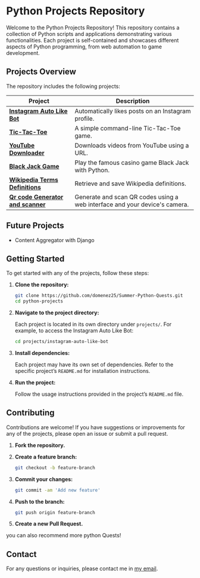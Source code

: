 # Python Projects Repository

Welcome to the Python Projects Repository! This repository contains a collection of Python scripts and applications demonstrating various functionalities. Each project is self-contained and showcases different aspects of Python programming, from web automation to game development.

## Projects Overview

The repository includes the following projects:

| Project                     | Description                                        |
| --------------------------- | -------------------------------------------------- |
| [**Instagram Auto Like Bot**](instagram%20auto%20like/README.md) | Automatically likes posts on an Instagram profile. |
| [**Tic-Tac-Toe**](tictactoe/README.md) | A simple command-line Tic-Tac-Toe game. |
| [**YouTube Downloader**](youtube_downloader/README.md) | Downloads videos from YouTube using a URL. |
| [**Black Jack Game**](Black_Jack/README.md) | Play the famous casino game Black Jack with Python. |
| [**Wikipedia Terms Definitions**](wikipedia_api/README.md) | Retrieve and save Wikipedia definitions. |
| [**Qr code Generator and scanner**](Qr_scanner/README.md) | Generate and scan QR codes using a web interface and your device's camera. |

## Future Projects
- Content Aggregator with Django

## Getting Started

To get started with any of the projects, follow these steps:

1. **Clone the repository:**

   ```bash
   git clone https://github.com/domenez25/Summer-Python-Quests.git
   cd python-projects
   ```

2. **Navigate to the project directory:**

   Each project is located in its own directory under `projects/`. For example, to access the Instagram Auto Like Bot:

   ```bash
   cd projects/instagram-auto-like-bot
   ```

3. **Install dependencies:**

   Each project may have its own set of dependencies. Refer to the specific project’s `README.md` for installation instructions.

4. **Run the project:**

   Follow the usage instructions provided in the project’s `README.md` file.

## Contributing

Contributions are welcome! If you have suggestions or improvements for any of the projects, please open an issue or submit a pull request.

1. **Fork the repository.**
2. **Create a feature branch:**

   ```bash
   git checkout -b feature-branch
   ```

3. **Commit your changes:**

   ```bash
   git commit -am 'Add new feature'
   ```

4. **Push to the branch:**

   ```bash
   git push origin feature-branch
   ```

5. **Create a new Pull Request.**

you can also recommend more python Quests!

## Contact

For any questions or inquiries, please contact me in [my email](mailto:bouzara.zakaria.25@gmail.com).

